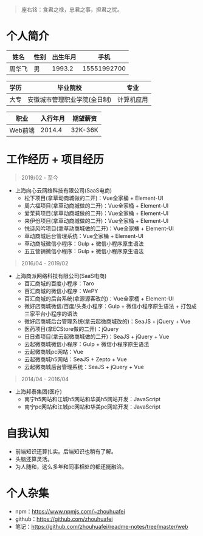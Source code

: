 > 座右铭：食君之禄，忠君之事，担君之忧。

# 个人简介
| 姓名 | 性别 | 出生年月 | 手机 |
| --- | --- | --- | --- |
| 周华飞 | 男 | 1993.2 | 15551992700 |

| 学历 | 毕业院校 | 专业 |
|--- | --- | --- |
| 大专 | 安徽城市管理职业学院(全日制) | 计算机应用 |

| 职业 | 入行年月 | 期望薪资 |
| --- | --- | --- |
| Web前端 | 2014.4 | 32K-36K |

# 工作经历 + 项目经历
> 2019/02 - 至今
* 上海向心云网络科技有限公司(SaaS电商)
  - 松下项目(拿草动商城做的二开)：Vue全家桶 + Element-UI
  - 周六福项目(拿草动商城做的二开)：Vue全家桶 + Element-UI
  - 爱茉莉项目(拿草动商城做的二开)：Vue全家桶 + Element-UI
  - 来伊份项目(拿草动商城做的二开)：Vue全家桶 + Element-UI
  - 悦诗风吟项目(拿草动商城做的二开)：Vue全家桶 + Element-UI
  - 草动商城后台管理系统：Vue全家桶 + Element-UI
  - 草动商城微信小程序：Gulp + 微信小程序原生语法
  - 五五营销微信小程序：Gulp + 微信小程序原生语法
> 2016/04 - 2019/02
* 上海商派网络科技有限公司(SaaS电商)
  - 百汇商城的百度小程序：Taro
  - 百汇商城的微信小程序：WePY
  - 百汇商城的后台系统(拿源源客改的)：Vue全家桶 + Element-UI
  - 微好店商城微信/百度/头条小程序：Gulp + 微信小程序原生语法 + 打包成三家平台小程序的语法
  - 微好店商城后台管理系统(拿云起微商城改的)：SeaJS + jQuery + Vue
  - 医药项目(拿ECStore做的二开)：jQuery
  - 日日煮项目(拿云起微商城做的二开)：SeaJS + jQuery + Vue
  - 云起微商城微信小程序：Gulp + 微信小程序原生语法
  - 云起微商城pc网站：Vue
  - 云起微商城h5网站：SeaJS + Zepto + Vue
  - 云起微商城后台管理系统：SeaJS + jQuery + Vue
> 2014/04 - 2016/04
* 上海邦泰集团(医疗)
  - 南宁h5网站和江城h5网站和华美h5网站开发：JavaScript
  - 南宁pc网站和江城pc网站和华美pc网站开发：JavaScript

# 自我认知
* 前端知识还算扎实。后端知识也稍有了解。
* 头脑还算灵活。
* 为人随和，这么多年和同事相处的都还挺融洽。

# 个人杂集
* npm：https://www.npmjs.com/~zhouhuafei
* github：https://github.com/zhouhuafei
* 笔记：https://github.com/zhouhuafei/readme-notes/tree/master/web

